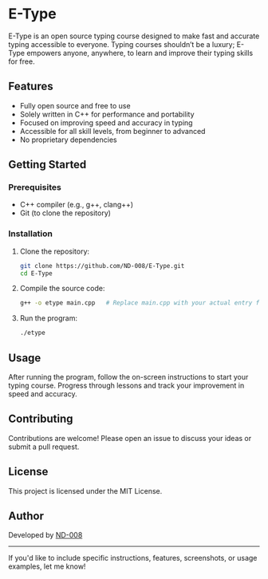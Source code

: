 # E-Type

E-Type is an open source typing course designed to make fast and accurate typing accessible to everyone. Typing courses shouldn’t be a luxury; E-Type empowers anyone, anywhere, to learn and improve their typing skills for free.

## Features

- Fully open source and free to use
- Solely written in C++ for performance and portability
- Focused on improving speed and accuracy in typing
- Accessible for all skill levels, from beginner to advanced
- No proprietary dependencies

## Getting Started

### Prerequisites

- C++ compiler (e.g., g++, clang++)
- Git (to clone the repository)

### Installation

1. Clone the repository:
   ```bash
   git clone https://github.com/ND-008/E-Type.git
   cd E-Type
   ```
2. Compile the source code:
   ```bash
   g++ -o etype main.cpp   # Replace main.cpp with your actual entry file
   ```
3. Run the program:
   ```bash
   ./etype
   ```

## Usage

After running the program, follow the on-screen instructions to start your typing course. Progress through lessons and track your improvement in speed and accuracy.

## Contributing

Contributions are welcome! Please open an issue to discuss your ideas or submit a pull request.

## License

This project is licensed under the MIT License.

## Author

Developed by [ND-008](https://github.com/ND-008)

---

If you'd like to include specific instructions, features, screenshots, or usage examples, let me know!